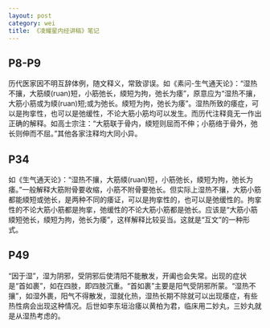 ```yaml
---
layout: post
category: wei
title: 《凌耀星内经讲稿》笔记
---
```


## P8-P9 ##

历代医家因不明互辞体例，随文释义，常致谬误。如《素问-生气通天论》：“湿热不攘，大筋緛(ruan)短，小筋弛长，緛短为拘，弛长为痿”，原意应为“湿热不攘，大筋小筋或为緛(ruan)短;或为弛长。緛短为拘，弛长为痿”。湿热所致的痿症，可以是拘挛性，也可以是弛缓性，不论大筋小筋均可以发生。而历代注释竟无一作出正确的解释。如高士宗注：“大筋联于骨内，緛短则屈而不伸；小筋络于骨外，弛长则伸而不屈。”其他各家注释均大同小异。

## P34 ##

如《生气通天论》：“湿热不攘，大筋緛(ruan)短，小筋弛长，緛短为拘，弛长为痿。”一般解释大筋附骨要收缩，小筋不附骨要弛长。但实际上湿热不攘，大筋小筋都能緛短或弛长，是两种不同的痿证，可以是拘挛性的，也可以是弛缓性的。拘挛性的不论大筋小筋都是拘挛，弛缓性的不论大筋小筋都是弛长。应该是“大筋小筋緛短弛长，緛短为拘，弛长为痿”，这样解释比较妥当。这就是“互文”的一种形式。

## P49 ##

“因于湿”，湿为阴邪，受阴邪后使清阳不能散发，开阖也会失常。出现的症状是“首如裹”，如在四肢，即四肢沉重。“首如裹”主要是阳气受阴邪所蒙。“湿热不攘”，如湿外裹，阳气不得散发，湿就化热，湿热长期不除就可以出现痿症，有些热性病会出现这种情况。后世如李东垣治痿以黄柏为君，临床用二妙丸，三妙丸就是从湿热考虑的。